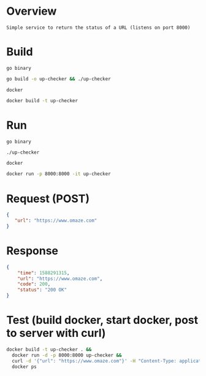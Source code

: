 # Overview

    Simple service to return the status of a URL (listens on port 8000)

# Build 

`go binary`
    
```bash 
go build -o up-checker && ./up-checker
```

`docker` 

```bash
docker build -t up-checker
```

# Run 

`go binary`

```bash 
./up-checker
```

`docker`
    
```bash
docker run -p 8000:8000 -it up-checker
```

# Request (POST)

```json
{  
   "url": "https://www.omaze.com"
}
```

# Response

```json
{
    "time": 1588291315,
    "url": "https://www.omaze.com",
    "code": 200,
    "status": "200 OK"
}
```

# Test (build docker, start docker, post to server with curl)
```bash
docker build -t up-checker . && 
  docker run -d -p 8000:8000 up-checker && 
  curl -d '{"url": "https://www.omaze.com"}' -H "Content-Type: application/json" -X POST http://localhost:8000/v1/health && 
  docker ps
```
